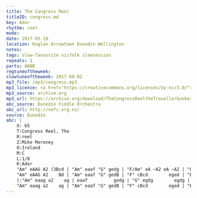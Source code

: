 ```yaml
---
title: The Congress Reel
titleID: congress.md
key: Ador
rhythm: reel
mode:
date: 2017-05-18
location: Raglan Arrowtown Dunedin Wellington
notes:
tags: slow-favourite vicfolk slowsession
repeats: 1 
parts: AABB 
regtuneoftheweek:
slowtuneoftheweek: 2017-08-02
mp3_file: /mp3/congress.mp3
mp3_licence: <a href="https://creativecommons.org/licenses/by-nc/3.0/">CC-BY-NC-3.0</a>
mp3_source: archive.org
mp3_url: https://archive.org/download/TheCongressReeltheTravellerbunkerHill/01TheCongress_theTraveller_bunker.mp3
abc_source: Dunedin Fiddle Orchestra
abc_url: http://nefc.org.nz/
source: Dunedin
abc: |
    X: 65
    T:Congress Reel, The
    R:reel
    Z:Mike Moroney
    O:Ireland
    M:C
    L:1/8
    K:Ador
    "Am" eAAG A2 (3Bcd | "Am" eaaf "G" gedg | "F/Am" eA ~A2 eA ~A2 | "G" BG ~G2       GABd |
    "Am" eAAG A2    Bd | "Am" eaaf "G" gedB | "F" cBcd        eged | "E/G" cABG "Am" A2 Bd :|
    |:"Am" eaag a2    ag | eaaf          gedg | "G" egdg        egdg | "Em" eaaf        gedg |
    "Am" eaag a2    ag | "Am" eaaf "G" gedB | "F" cBcd        eged | "E/G" cABG "Am" A2 Bd :|
---
```

